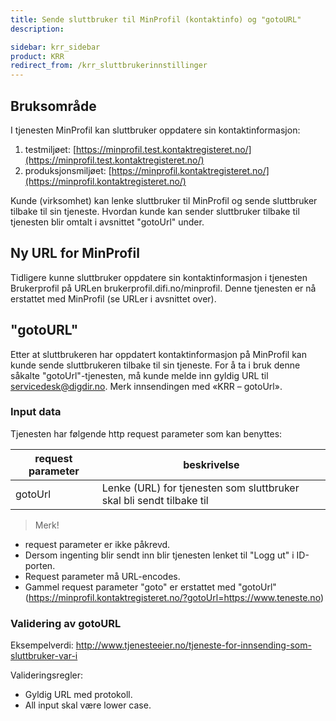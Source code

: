 ```yaml
---
title: Sende sluttbruker til MinProfil (kontaktinfo) og "gotoURL"
description: 

sidebar: krr_sidebar
product: KRR
redirect_from: /krr_sluttbrukerinnstillinger
---
```



## Bruksområde

I tjenesten MinProfil kan sluttbruker oppdatere sin kontaktinformasjon:
1)	testmiljøet:          [https://minprofil.test.kontaktregisteret.no/](https://minprofil.test.kontaktregisteret.no/)
2)	produksjonsmiljøet:	  [https://minprofil.kontaktregisteret.no/](https://minprofil.kontaktregisteret.no/)

Kunde (virksomhet) kan lenke sluttbruker til MinProfil og sende sluttbruker tilbake til sin tjeneste. Hvordan kunde kan sender sluttbruker tilbake til tjenesten blir omtalt i avsnittet "gotoUrl" under.


## Ny URL for MinProfil

Tidligere kunne sluttbruker oppdatere sin kontaktinformasjon i tjenesten Brukerprofil på URLen brukerprofil.difi.no/minprofil. Denne tjenesten er nå erstattet med MinProfil (se URLer i avsnittet over). 


## "gotoURL"

Etter at sluttbrukeren har oppdatert kontaktinformasjon på MinProfil kan kunde sende sluttbrukeren tilbake til sin tjeneste. For å ta i bruk denne såkalte "gotoUrl"-tjenesten, må kunde melde inn gyldig URL til servicedesk@digdir.no. Merk innsendingen med «KRR – gotoUrl». 


### Input data

Tjenesten har følgende http request parameter som kan benyttes:

| request parameter | beskrivelse |
|-|-|
| gotoUrl | Lenke (URL) for tjenesten som sluttbruker skal bli sendt tilbake til |

> Merk! 
- request parameter er ikke påkrevd.
- Dersom ingenting blir sendt inn blir tjenesten lenket til "Logg ut" i ID-porten. 
- Request parameter må URL-encodes.
- Gammel request parameter "goto" er erstattet med "gotoUrl" (https://minprofil.kontaktregisteret.no/?gotoUrl=https://www.teneste.no)


### Validering av gotoURL

Eksempelverdi: http://www.tjenesteeier.no/tjeneste-for-innsending-som-sluttbruker-var-i

Valideringsregler:
- Gyldig URL med protokoll.
- All input skal være lower case.
